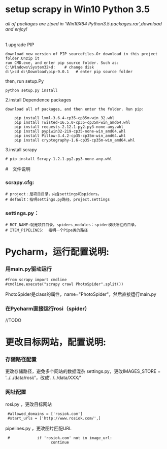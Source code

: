 
# setup scrapy in Win10 Python 3.5
###### all of packages are ziped in 'Win10X64  Python3.5 packages.rar',download and enjoy!
1.upgrade PIP    
  
    download new version of PIP sourcefiles.Or download in this project folder.Unzip it
    run CMD.exe, and enter pip source folder. Such as:
    C:\Windows\System32>d:    # change disk
    d:\>cd d:\Download\pip-9.0.1   # enter pip source folder
then, run setup.Py  

    python setup.py install
2.install Dependence packages  

    download all of packages, and then enter the folder. Run pip:  
    
        pip install lxml-3.6.4-cp35-cp35m-win_32.whl
        pip install Twisted-16.5.0-cp35-cp35m-win_amd64.whl
        pip install requests-2.12.1-py2.py3-none-any.whl
        pip install pypiwin32-219-cp35-none-win_amd64.whl
        pip install Pillow-3.4.2-cp35-cp35m-win_amd64.whl
        pip install cryptography-1.6-cp35-cp35m-win_amd64.whl
3.install scrapy 

    # pip install Scrapy-1.2.1-py2.py3-none-any.whl




#　文件说明 
### scrapy.cfg:
    # project：是项目目录，内含settings和spiders。
    # default：指明settings.py路径，project.settings 
### settings.py：
    # BOT_NAME:就是项目目录。spiders_modules：spider模块所在的目录。
    # ITEM_PIPELINES:  指明一个Pipe类的路径


# Pycharm，运行配置说明:
### 用main.py驱动运行
    #from scrapy import cmdline
    #cmdline.execute("scrapy crawl PhotoSpider".split())
   PhotoSpider是class的属性，name="PhotoSpider"，然后直接运行main.py
###   在Pycharm直接运行rosi（spider）
   //TODO

# 更改目标网站，配置说明: 
### 存储路径配置
更改存储路径，避免多个网站的数据混杂
    settings.py，更改IMAGES_STORE = '../../data/rosi/'，改成'../../data/XXX/'
### 网址配置
rosi.py ，更改目标网站   

     #allowed_domains = ['rosiok.com']       
     #start_urls = ['http://www.rosiok.com/',]
pipelines.py ，更改图片匹配URL   

     #            if 'rosiok.com' not in image_url:
                        continue